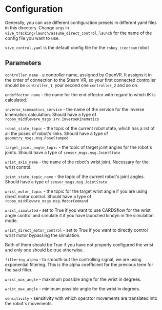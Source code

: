  
# Configuration
 
Generally, you can use different configuration presets in different yaml files in this directory. Change `args` in `vive_tracking/launch/assume_direct_control.launch` for the name of the config file you want to use. 
 
`vive_control.yaml` is the default config file for the `roboy_icecream` robot
 
## Parameters
 
 
`controller_name` - a controller name, assigned by OpenVR. It assigns it in the order of connection to the Steam VR, so your first connected controller should be `controller_1`, your second one `controller_2` and so on.
 
`endeffector_name` - the name for the end effector with regard to which IK is calculated.
 
`inverse_kinematics_service` - the name of the service for the inverse kinematics calculation. Should have a type of `roboy_middleware_msgs.srv.InverseKinematics`
 
`robot_state_topic` - the topic of the current robot state, which has a list of all the poses of robot's links. Should have a type of `geometry_msgs.msg.PoseStamped`
 
`target_joint_angle_topic` - the topic of target joint angles for the robot's joints. Should have a type of `sensor_msgs.msg.JointState`
 
`wrist_axis_name` - the name of the robot's wrist joint. Necessary for the wrist control.
 
`joint_state_topic_name` - the topic of the current robot's joint angles. Should have a type of `sensor_msgs.msg.JointState` 
 
`wrist_motor_topic` - the topic for the target wrist angle if you are using direct motor control. Should have a type of `roboy_middleware_msgs.msg.MotorCommand` 
 
`wrist_simulated` - set to True if you want to use CARDSflow for the wrist angle control and simulate it if you have launched kindyn in the simulation mode.
 
`wrist_direct_motor_control` - set to True if you want to directly control wrist motor bypassing the simulation. 
 
Both of them should be True if you have not properly configured the wrist and only one should be true otherwise.
 
`filtering_alpha` - to smooth out the controlling signal, we are using exponential filtering. This is the alpha coefficient for the previous term for the said filter.
 
 
`wrist_max_angle` - maximum possible angle for the wrist in degrees. 
 
`wrist_max_angle` - minimum possible angle for the wrist in degrees. 
 
`sensitivity` - sensitivity with which operator movements are translated into the robot's movements. 

